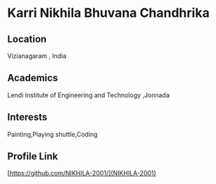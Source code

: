 # Karri Nikhila Bhuvana Chandhrika

## Location
Vizianagaram , India

## Academics
Lendi Institute of Engineering and Technology ,Jonnada

## Interests
Painting,Playing shuttle,Coding

## Profile Link
[https://github.com/NIKHILA-2001/](NIKHILA-2001)
